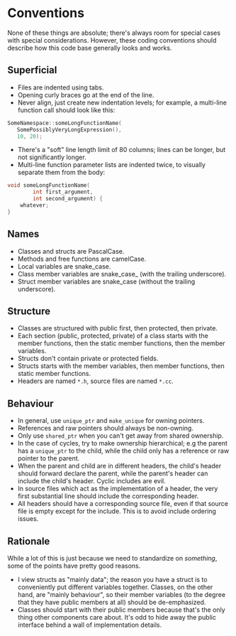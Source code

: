 # Conventions

None of these things are absolute; there's always room for special cases with
special considerations. However, these coding conventions should describe
how this code base generally looks and works.

## Superficial

* Files are indented using tabs.
* Opening curly braces go at the end of the line.
* Never align, just create new indentation levels; for example, a multi-line
  function call should look like this:

 ``` C++
SomeNamespace::someLongFunctionName(
	SomePossiblyVeryLongExpression(),
	10, 20);
```

* There's a "soft" line length limit of 80 columns; lines can be longer, but
  not significantly longer.
* Multi-line function parameter lists are indented twice, to visually separate
  them from the body:

``` C++
void someLongFunctionName(
		int first_argument,
		int second_argument) {
	whatever;
}
```

## Names

* Classes and structs are PascalCase.
* Methods and free functions are camelCase.
* Local variables are snake_case.
* Class member variables are snake_case_ (with the trailing underscore).
* Struct member variables are snake_case (without the trailing underscore).

## Structure

* Classes are structured with public first, then protected, then private.
* Each section (public, protected, private) of a class starts with the member functions,
  then the static member functions, then the member variables.
* Structs don't contain private or protected fields.
* Structs starts with the member variables, then member functions, then static member functions.
* Headers are named `*.h`, source files are named `*.cc`.

## Behaviour

* In general, use `unique_ptr` and `make_unique` for owning pointers.
* References and raw pointers should always be non-owning.
* Only use `shared_ptr` when you can't get away from shared ownership.
* In the case of cycles, try to make ownership hierarchical; e.g the parent
  has a `unique_ptr` to the child, while the child only has a reference
  or raw pointer to the parent.
* When the parent and child are in different headers, the child's header should
  forward declare the parent, while the parent's header can include the child's
  header. Cyclic includes are evil.
* In source files which act as the implementation of a header, the very first
  substantial line should include the corresponding header.
* All headers should have a corresponding source file, even if that source file
  is empty except for the include. This is to avoid include ordering issues.

## Rationale

While a lot of this is just because we need to standardize on _something_,
some of the points have pretty good reasons.

* I view structs as "mainly data"; the reason you have a struct is to conveniently
  put different variables together. Classes, on the other hand, are "mainly behaviour",
  so their member variables (to the degree that they have public members at all)
  should be de-emphasized.
* Classes should start with their public members because that's the only thing
  other components care about. It's odd to hide away the public interface behind
  a wall of implementation details.
